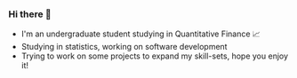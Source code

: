 ### Hi there 👋

* I'm an undergraduate student studying in Quantitative Finance 📈
* Studying in statistics, working on software development
* Trying to work on some projects to expand my skill-sets, hope you enjoy it!
